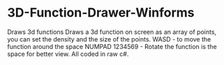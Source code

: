 # 3D-Function-Drawer-Winforms
Draws 3d functions
Draws a 3d function on screen as an array of points, you can set the density and the size of the points.
WASD - to move the function around the space
NUMPAD 1234569 - Rotate the function is the space for better view.
All coded in raw c#.
